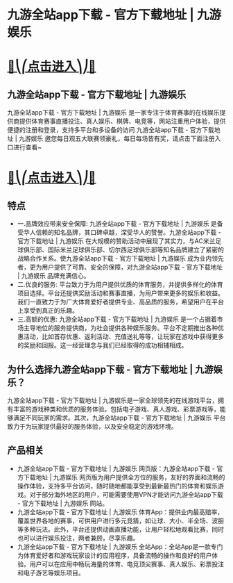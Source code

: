 # 九游全站app下载 - 官方下载地址 | 九游娱乐

# [🍉⎝⎛点击进入⎞⎠🍉](https://kkdd668.cn)
## 九游全站app下载 - 官方下载地址 | 九游娱乐
九游全站app下载 - 官方下载地址 | 九游娱乐 是一家专注于体育赛事的在线娱乐提供商提供体育赛事直播投注、真人娱乐、棋牌、电竞等，网站注重用户体验，提供便捷的注册和登录，支持多平台和多设备的访问 九游全站app下载 - 官方下载地址 | 九游娱乐 邀您每日观五大联赛领豪礼，每日每场皆有奖，请点击下面注册入口进行查看~
# [🍉⎝⎛点击进入⎞⎠🍉](https://kkdd668.cn)

## 特点
- 一.品牌效应带来安全保障: 九游全站app下载 - 官方下载地址 | 九游娱乐 是备受华人信赖的知名品牌，其口碑卓越，深受华人的赞誉。九游全站app下载 - 官方下载地址 | 九游娱乐 在大规模的赞助活动中展现了其实力，与AC米兰足球俱乐部、国际米兰足球俱乐部、切尔西足球俱乐部等知名品牌建立了紧密的战略合作关系。使九游全站app下载 - 官方下载地址 | 九游娱乐 成为业内领先者，更为用户提供了可靠、安全的保障，对九游全站app下载 - 官方下载地址 | 九游娱乐 品牌充满信心。
- 二.优良的服务: 平台致力于为用户提供优质的体育服务，并提供多样化的体育项目选择。平台还提供奖励活动和赛事直播，为用户带来更多的娱乐和收益。我们一直致力于为广大体育爱好者提供专业、高品质的服务，希望用户在平台上享受到真正的乐趣。
- 三.高额的优惠: 九游全站app下载 - 官方下载地址 | 九游娱乐 是一个占据着市场主导地位的服务提供商，为社会提供各种娱乐服务。平台不定期推出各种优惠活动，比如首存优惠、返利活动、充值送礼等等，让玩家在游戏中获得更多的奖励和回报。这一经营理念与我们已经取得的成功相辅相成。

## 为什么选择九游全站app下载 - 官方下载地址 | 九游娱乐？
九游全站app下载 - 官方下载地址 | 九游娱乐是一家全球领先的在线游戏平台，拥有丰富的游戏种类和优质的服务体验。包括电子游戏、真人游戏、彩票游戏等，能够满足不同玩家的需求。其次，九游全站app下载 - 官方下载地址 | 九游娱乐 平台致力于为玩家提供最好的服务体验，以及安全稳定的游戏环境。
## 产品相关
- 九游全站app下载 - 官方下载地址 | 九游娱乐 网页版：九游全站app下载 - 官方下载地址 | 九游娱乐 网页版为用户提供全方位的服务，友好的界面和流畅的操作体验，支持多平台访问，随时随地都能享受到最新最热门的体育和娱乐游戏。对于部分海外地区的用户，可能需要使用VPN才能访问九游全站app下载 - 官方下载地址 | 九游娱乐 网站。
- 九游全站app下载 - 官方下载地址 | 九游娱乐 体育App：提供业内最高赔率，覆盖世界各地的赛事，可供用户进行多元竞猜，如让球、大小、半全场、波胆等多种玩法。此外，平台还提供动画直播功能，让用户轻松地观看比赛，同时也可以进行娱乐投注，两者兼顾，尽享乐趣。
- 九游全站app下载 - 官方下载地址 | 九游娱乐 全站App：全站App是一款专门为体育爱好者和游戏玩家设计的应用程序，具备流畅的操作和良好的用户体验。用户可以在应用中畅玩海量的体育、电竞顶尖赛事、真人娱乐、彩票投注和电子游艺等娱乐项目。
